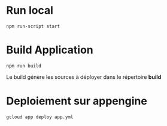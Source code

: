 
# Run local
```
npm run-script start
```

# Build Application
```
npm run build
```
Le build génère les sources à déployer dans le répertoire <b>build</b>

# Deploiement sur appengine
```
gcloud app deploy app.yml
```